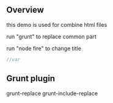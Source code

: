 ## Overview

this demo is used for combine html files

run  "grunt" to replace common part

run  "node fire" to change title


````javascript
//var
````

## Grunt plugin
grunt-replace
grunt-include-replace